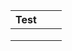 | Test |      |      |
| ---- | ---- | ---- |
|      |      |      |
|      |      |      |
|      |      |      |

